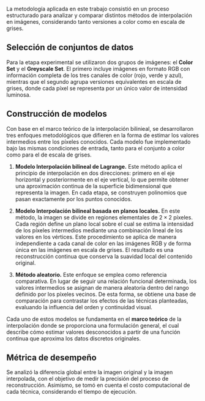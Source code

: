 La metodología aplicada en este trabajo consistió en un proceso
estructurado para analizar y comparar distintos métodos de interpolación
en imágenes, considerando tanto versiones a color como en escala de
grises.

## Selección de conjuntos de datos

Para la etapa experimental se utilizaron dos grupos de imágenes: el
**Color Set** y el **Greyscale Set**. El primero incluye imágenes en
formato RGB con información completa de los tres canales de color (rojo,
verde y azul), mientras que el segundo agrupa versiones equivalentes en
escala de grises, donde cada píxel se representa por un único valor de
intensidad luminosa.

## Construcción de modelos

Con base en el marco teórico de la interpolación bilinieal, se
desarrollaron tres enfoques metodológicos que difieren en la forma de
estimar los valores intermedios entre los píxeles conocidos. Cada modelo
fue implementado bajo las mismas condiciones de entrada, tanto para el
conjunto a color como para el de escala de grises.

1.  **Modelo Interpolación bilineal de Lagrange.** Este método aplica el
    principio de interpolación en dos direcciones: primero en el eje
    horizontal y posteriormente en el eje vertical, lo que permite
    obtener una aproximación continua de la superficie bidimensional que
    representa la imagen. En cada etapa, se construyen polinomios que
    pasan exactamente por los puntos conocidos.

2.  **Modelo Interpolación bilineal basada en planos locales.** En este
    método, la imagen se divide en regiones elementales de $2\times2$
    píxeles. Cada región define un plano local sobre el cual se estima
    la intensidad de los píxeles intermedios mediante una combinación
    lineal de los valores en los vértices. Este procedimiento se aplica
    de manera independiente a cada canal de color en las imágenes RGB y
    de forma única en las imágenes en escala de grises. El resultado es
    una reconstrucción continua que conserva la suavidad local del
    contenido original.

3.  **Método aleatorio.** Este enfoque se emplea como referencia
    comparativa. En lugar de seguir una relación funcional determinada,
    los valores intermedios se asignan de manera aleatoria dentro del
    rango definido por los píxeles vecinos. De esta forma, se obtiene
    una base de comparación para contrastar los efectos de las técnicas
    planteadas, evaluando la influencia del orden y continuidad visual.

Cada uno de estos modelos se fundamenta en el **marco teórico** de la
interpolación donde se proporciona una formulación general, el cual
describe cómo estimar valores desconocidos a partir de una función
continua que aproxima los datos discretos originales.

## Métrica de desempeño

Se analizó la diferencia global entre la imagen original y la imagen
interpolada, con el objetivo de medir la precisión del proceso de
reconstrucción. Asimismo, se tomó en cuenta el costo computacional de
cada técnica, considerando el tiempo de ejecución.
